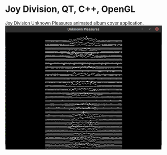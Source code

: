 # Joy Division, QT, C++, OpenGL
Joy Division Unknown Pleasures animated album cover application.
<img src = "pictures/Снимок экрана от 2020-02-13 23-24-25.png" />
